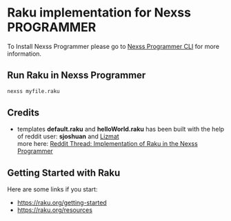 # Raku implementation for Nexss PROGRAMMER

To Install Nexss Programmer please go to [Nexss Programmer CLI](https://github.com/nexssp/cli#readme) for more information.

## Run Raku in Nexss Programmer

```sh
nexss myfile.raku
```

## Credits

- templates **default.raku** and **helloWorld.raku** has been built with the help of reddit user: **sjoshuan** and [Lizmat](https://github.com/lizmat)  
  more here: [Reddit Thread: Implementation of Raku in the Nexss Programmer](https://www.reddit.com/r/rakulang/comments/htxw19/implementation_of_raku_in_the_nexss_programmer)

## Getting Started with Raku

Here are some links if you start:

- <https://raku.org/getting-started>
- <https://raku.org/resources>
